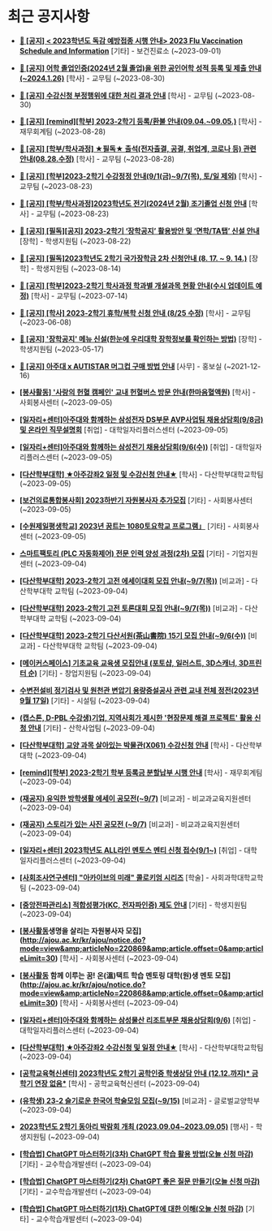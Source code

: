 # 최근 공지사항

* **[📌 [공지] &lt; 2023학년도 독감 예방접종 시행 안내&gt; 2023 Flu Vaccination Schedule and Information](http://ajou.ac.kr/kr/ajou/notice.do?mode=view&amp;articleNo=220764&amp;article.offset=0&amp;articleLimit=30)**
 [기타] - 보건진료소 (~2023-09-01)

* **[📌 [공지] 어학 졸업인증(2024년 2월 졸업)을 위한 공인어학 성적 등록 및 제출 안내 (~2024.1.26)](http://ajou.ac.kr/kr/ajou/notice.do?mode=view&amp;articleNo=220675&amp;article.offset=0&amp;articleLimit=30)**
 [학사] - 교무팀 (~2023-08-30)

* **[📌 [공지] 수강신청 부정행위에 대한 처리 결과 안내](http://ajou.ac.kr/kr/ajou/notice.do?mode=view&amp;articleNo=220673&amp;article.offset=0&amp;articleLimit=30)**
 [학사] - 교무팀 (~2023-08-30)

* **[📌 [공지] [remind][학부] 2023-2학기 등록/환불 안내(09.04.~09.05.)](http://ajou.ac.kr/kr/ajou/notice.do?mode=view&amp;articleNo=220608&amp;article.offset=0&amp;articleLimit=30)**
 [학사] - 재무회계팀 (~2023-08-28)

* **[📌 [공지] [학부/학사과정] ★필독★ 출석(전자출결, 공결, 취업계, 코로나 등) 관련 안내(08.28.수정)](http://ajou.ac.kr/kr/ajou/notice.do?mode=view&amp;articleNo=220586&amp;article.offset=0&amp;articleLimit=30)**
 [학사] - 교무팀 (~2023-08-28)

* **[📌 [공지] [학부]2023-2학기 수강정정 안내(9/1(금)~9/7(목), 토/일 제외)](http://ajou.ac.kr/kr/ajou/notice.do?mode=view&amp;articleNo=220411&amp;article.offset=0&amp;articleLimit=30)**
 [학사] - 교무팀 (~2023-08-23)

* **[📌 [공지] [학부/학사과정]2023학년도 전기(2024년 2월) 조기졸업 신청 안내](http://ajou.ac.kr/kr/ajou/notice.do?mode=view&amp;articleNo=220402&amp;article.offset=0&amp;articleLimit=30)**
 [학사] - 교무팀 (~2023-08-23)

* **[📌 [공지] [필독][공지] 2023-2학기 ‘장학공지’ 활용방안 및 ‘면학/TA탭’ 신설 안내](http://ajou.ac.kr/kr/ajou/notice.do?mode=view&amp;articleNo=220288&amp;article.offset=0&amp;articleLimit=30)**
 [장학] - 학생지원팀 (~2023-08-22)

* **[📌 [공지] [필독]2023학년도 2학기 국가장학금 2차 신청안내 (8. 17. ~ 9. 14.)](http://ajou.ac.kr/kr/ajou/notice.do?mode=view&amp;articleNo=220054&amp;article.offset=0&amp;articleLimit=30)**
 [장학] - 학생지원팀 (~2023-08-14)

* **[📌 [공지] [학부]2023-2학기 학사과정 학과별 개설과목 현황 안내(수시 업데이트 예정)](http://ajou.ac.kr/kr/ajou/notice.do?mode=view&amp;articleNo=219065&amp;article.offset=0&amp;articleLimit=30)**
 [학사] - 교무팀 (~2023-07-14)

* **[📌 [공지] [학사] 2023-2학기 휴학/복학 신청 안내 (8/25 수정)](http://ajou.ac.kr/kr/ajou/notice.do?mode=view&amp;articleNo=215587&amp;article.offset=0&amp;articleLimit=30)**
 [학사] - 교무팀 (~2023-06-08)

* **[📌 [공지] &#x27;장학공지&#x27; 메뉴 신설(한눈에 우리대학 장학정보를 확인하는 방법)](http://ajou.ac.kr/kr/ajou/notice.do?mode=view&amp;articleNo=214764&amp;article.offset=0&amp;articleLimit=30)**
 [장학] - 학생지원팀 (~2023-05-17)

* **[📌 [공지] 아주대 x AUTISTAR 머그컵 구매 방법 안내](http://ajou.ac.kr/kr/ajou/notice.do?mode=view&amp;articleNo=147976&amp;article.offset=0&amp;articleLimit=30)**
 [사무] - 홍보실 (~2021-12-16)

* **[[봉사활동] &#x27;사랑의 헌혈 캠페인&#x27; 교내 헌혈버스 방문 안내(한마음혈액원)](http://ajou.ac.kr/kr/ajou/notice.do?mode=view&amp;articleNo=220945&amp;article.offset=0&amp;articleLimit=30)**
 [학사] - 사회봉사센터 (~2023-09-05)

* **[[일자리+센터]아주대와 함께하는 삼성전자 DS부문 AVP사업팀 채용상담회(9/8금) 및 온라인 직무설명회](http://ajou.ac.kr/kr/ajou/notice.do?mode=view&amp;articleNo=220944&amp;article.offset=0&amp;articleLimit=30)**
 [취업] - 대학일자리플러스센터 (~2023-09-05)

* **[[일자리+센터]아주대와 함께하는 삼성전기 채용상담회(9/6(수))](http://ajou.ac.kr/kr/ajou/notice.do?mode=view&amp;articleNo=220943&amp;article.offset=0&amp;articleLimit=30)**
 [취업] - 대학일자리플러스센터 (~2023-09-05)

* **[[다산학부대학] ★아주강좌2 일정 및 수강신청 안내★](http://ajou.ac.kr/kr/ajou/notice.do?mode=view&amp;articleNo=220937&amp;article.offset=0&amp;articleLimit=30)**
 [학사] - 다산학부대학교학팀 (~2023-09-05)

* **[[보건의료통합봉사회] 2023하반기 자원봉사자 추가모집](http://ajou.ac.kr/kr/ajou/notice.do?mode=view&amp;articleNo=220936&amp;article.offset=0&amp;articleLimit=30)**
 [기타] - 사회봉사센터 (~2023-09-05)

* **[[수원제일평생학교] 2023년 꿈트는 1080토요학교 프로그램」](http://ajou.ac.kr/kr/ajou/notice.do?mode=view&amp;articleNo=220935&amp;article.offset=0&amp;articleLimit=30)**
 [기타] - 사회봉사센터 (~2023-09-05)

* **[스마트팩토리 (PLC 자동화제어) 전문 인력 양성 과정(2차) 모집](http://ajou.ac.kr/kr/ajou/notice.do?mode=view&amp;articleNo=220916&amp;article.offset=0&amp;articleLimit=30)**
 [기타] - 기업지원센터 (~2023-09-04)

* **[[다산학부대학] 2023-2학기 고전 에세이대회 모집 안내(~9/7(목))](http://ajou.ac.kr/kr/ajou/notice.do?mode=view&amp;articleNo=220913&amp;article.offset=0&amp;articleLimit=30)**
 [비교과] - 다산학부대학 교학팀 (~2023-09-04)

* **[[다산학부대학] 2023-2학기 고전 토론대회 모집 안내(~9/7(목))](http://ajou.ac.kr/kr/ajou/notice.do?mode=view&amp;articleNo=220911&amp;article.offset=0&amp;articleLimit=30)**
 [비교과] - 다산학부대학 교학팀 (~2023-09-04)

* **[[다산학부대학] 2023-2학기 다산서원(茶山書院) 15기 모집 안내(~9/6(수))](http://ajou.ac.kr/kr/ajou/notice.do?mode=view&amp;articleNo=220908&amp;article.offset=0&amp;articleLimit=30)**
 [비교과] - 다산학부대학 교학팀 (~2023-09-04)

* **[[메이커스페이스] 기초교육 교육생 모집안내 (포토샵, 일러스트, 3D스캐너, 3D프린터 순)](http://ajou.ac.kr/kr/ajou/notice.do?mode=view&amp;articleNo=220904&amp;article.offset=0&amp;articleLimit=30)**
 [기타] - 창업지원팀 (~2023-09-04)

* **[수변전설비 정기검사 및 원천관 변압기 용량증설공사 관련 교내 전체 정전(2023년 9월 17일)](http://ajou.ac.kr/kr/ajou/notice.do?mode=view&amp;articleNo=220893&amp;article.offset=0&amp;articleLimit=30)**
 [기타] - 시설팀 (~2023-09-04)

* **[(캡스톤, D-PBL 수강생)기업, 지역사회가 제시한 &#x27;현장문제 해결 프로젝트&#x27; 활용 신청 안내](http://ajou.ac.kr/kr/ajou/notice.do?mode=view&amp;articleNo=220890&amp;article.offset=0&amp;articleLimit=30)**
 [기타] - 산학사업팀 (~2023-09-04)

* **[[다산학부대학] 교양 과목 살아있는 박물관(X061) 수강신청 안내](http://ajou.ac.kr/kr/ajou/notice.do?mode=view&amp;articleNo=220888&amp;article.offset=0&amp;articleLimit=30)**
 [학사] - 다산학부대학 (~2023-09-04)

* **[[remind][학부] 2023-2학기 학부 등록금 분할납부 시행 안내](http://ajou.ac.kr/kr/ajou/notice.do?mode=view&amp;articleNo=220887&amp;article.offset=0&amp;articleLimit=30)**
 [학사] - 재무회계팀 (~2023-09-04)

* **[(재공지) 유익한 방학생활 에세이 공모전(~9/7)](http://ajou.ac.kr/kr/ajou/notice.do?mode=view&amp;articleNo=220886&amp;article.offset=0&amp;articleLimit=30)**
 [비교과] - 비교과교육지원센터 (~2023-09-04)

* **[(재공지) 스토리가 있는 사진 공모전 (~9/7)](http://ajou.ac.kr/kr/ajou/notice.do?mode=view&amp;articleNo=220885&amp;article.offset=0&amp;articleLimit=30)**
 [비교과] - 비교과교육지원센터 (~2023-09-04)

* **[[일자리+센터] 2023학년도 ALL라인 멘토스 멘티 신청 접수(9/1~)](http://ajou.ac.kr/kr/ajou/notice.do?mode=view&amp;articleNo=220883&amp;article.offset=0&amp;articleLimit=30)**
 [취업] - 대학일자리플러스센터 (~2023-09-04)

* **[[사회조사연구센터] &quot;아카이브의 미래&quot; 콜로키엄 시리즈](http://ajou.ac.kr/kr/ajou/notice.do?mode=view&amp;articleNo=220881&amp;article.offset=0&amp;articleLimit=30)**
 [학술] - 사회과학대학교학팀 (~2023-09-04)

* **[[중앙전파관리소] 적합성평가(KC, 전자파인증) 제도 안내](http://ajou.ac.kr/kr/ajou/notice.do?mode=view&amp;articleNo=220880&amp;article.offset=0&amp;articleLimit=30)**
 [기타] - 학생지원팀 (~2023-09-04)

* **[[봉사활동](9/5단체헌혈지원)생명을 살리는 자원봉사자 모집](http://ajou.ac.kr/kr/ajou/notice.do?mode=view&amp;articleNo=220869&amp;article.offset=0&amp;articleLimit=30)**
 [학사] - 사회봉사센터 (~2023-09-04)

* **[[봉사활동](재공지) 함께 이루는 꿈! 온(溫)택트 학습 멘토링 대학(원)생 멘토 모집](http://ajou.ac.kr/kr/ajou/notice.do?mode=view&amp;articleNo=220868&amp;article.offset=0&amp;articleLimit=30)**
 [학사] - 사회봉사센터 (~2023-09-04)

* **[[일자리+센터]아주대와 함께하는 삼성물산 리조트부문 채용상담회(9/6)](http://ajou.ac.kr/kr/ajou/notice.do?mode=view&amp;articleNo=220866&amp;article.offset=0&amp;articleLimit=30)**
 [취업] - 대학일자리플러스센터 (~2023-09-04)

* **[[다산학부대학] ★아주강좌2 수강신청 및 일정 안내★](http://ajou.ac.kr/kr/ajou/notice.do?mode=view&amp;articleNo=220861&amp;article.offset=0&amp;articleLimit=30)**
 [학사] - 다산학부대학교학팀 (~2023-09-04)

* **[[공학교육혁신센터] 2023학년도 2학기 공학인증 학생상담 안내 (12.12.까지)* 금학기 연장 없음*](http://ajou.ac.kr/kr/ajou/notice.do?mode=view&amp;articleNo=220855&amp;article.offset=0&amp;articleLimit=30)**
 [학사] - 공학교육혁신센터 (~2023-09-04)

* **[(유학생) 23-2 슬기로운 한국어 학술모임 모집(~9/15)](http://ajou.ac.kr/kr/ajou/notice.do?mode=view&amp;articleNo=220854&amp;article.offset=0&amp;articleLimit=30)**
 [비교과] - 글로벌교양학부 (~2023-09-04)

* **[2023학년도 2학기 동아리 박람회 개최 (2023.09.04~2023.09.05)](http://ajou.ac.kr/kr/ajou/notice.do?mode=view&amp;articleNo=220846&amp;article.offset=0&amp;articleLimit=30)**
 [행사] - 학생지원팀 (~2023-09-04)

* **[[학습법] ChatGPT 마스터하기(3차) ChatGPT 학습 활용 방법(오늘 신청 마감)](http://ajou.ac.kr/kr/ajou/notice.do?mode=view&amp;articleNo=220842&amp;article.offset=0&amp;articleLimit=30)**
 [기타] - 교수학습개발센터 (~2023-09-04)

* **[[학습법] ChatGPT 마스터하기(2차) ChatGPT 좋은 질문 만들기(오늘 신청 마감)](http://ajou.ac.kr/kr/ajou/notice.do?mode=view&amp;articleNo=220841&amp;article.offset=0&amp;articleLimit=30)**
 [기타] - 교수학습개발센터 (~2023-09-04)

* **[[학습법] ChatGPT 마스터하기(1차) ChatGPT에 대한 이해(오늘 신청 마감)](http://ajou.ac.kr/kr/ajou/notice.do?mode=view&amp;articleNo=220839&amp;article.offset=0&amp;articleLimit=30)**
 [기타] - 교수학습개발센터 (~2023-09-04)
